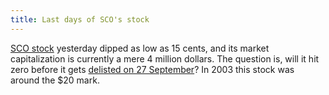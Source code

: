 ```yaml
---
title: Last days of SCO's stock
---
```


[SCO stock](http://finance.google.com/finance?cid=664357 "SCOX - The SCO Group, Inc.") yesterday dipped as low as 15 cents, and its market capitalization is currently a mere 4 million dollars. The question is, will it hit zero before it gets [delisted on 27 September](http://linux.slashdot.org/article.pl?sid=07/09/19/2256203)? In 2003 this stock was around the $20 mark.
